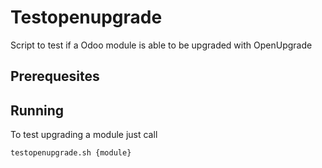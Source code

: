 # Testopenupgrade

Script to test if a Odoo module is able to be upgraded with OpenUpgrade

## Prerequesites

## Running

To test upgrading a module just call

```
testopenupgrade.sh {module}
```

